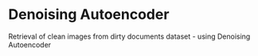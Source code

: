 # Denoising Autoencoder
Retrieval of clean images from dirty documents dataset - using Denoising Autoencoder
